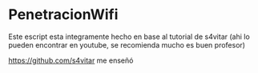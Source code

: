 # PenetracionWifi
Este escript esta integramente hecho en base al tutorial de s4vitar (ahi lo pueden encontrar en youtube, se recomienda mucho es buen profesor)


https://github.com/s4vitar me enseñó
